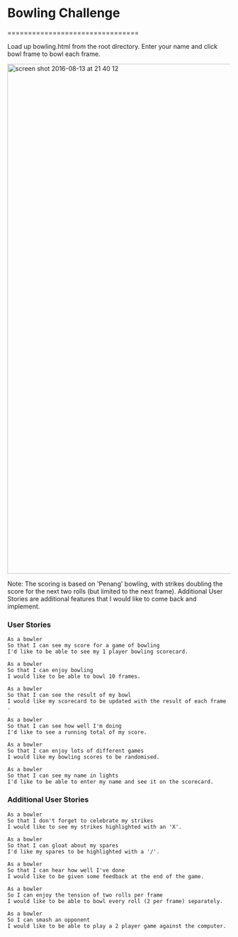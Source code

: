 
# Bowling Challenge
================================

Load up bowling.html from the root directory. Enter your name and click bowl frame to bowl each frame.

<img width="1152" alt="screen shot 2016-08-13 at 21 40 12" src="https://cloud.githubusercontent.com/assets/18581870/17645474/f80f9976-619e-11e6-8c5a-fab31b911a38.png">

Note: The scoring is based on 'Penang' bowling, with strikes doubling the score for the next two rolls (but limited to the next frame). Additional User Stories are additional features that I would like to come back and implement.

### User Stories

```
As a bowler
So that I can see my score for a game of bowling
I'd like to be able to see my 1 player bowling scorecard.

As a bowler
So that I can enjoy bowling
I would like to be able to bowl 10 frames.

As a bowler
So that I can see the result of my bowl
I would like my scorecard to be updated with the result of each frame .

As a bowler
So that I can see how well I'm doing
I'd like to see a running total of my score.

As a bowler
So that I can enjoy lots of different games
I would like my bowling scores to be randomised.

As a bowler
So that I can see my name in lights
I'd like to be able to enter my name and see it on the scorecard.
```


### Additional User Stories

```
As a bowler
So that I don't forget to celebrate my strikes
I would like to see my strikes highlighted with an 'X'.

As a bowler
So that I can gloat about my spares
I'd like my spares to be highlighted with a '/'.

As a bowler
So that I can hear how well I've done
I would like to be given some feedback at the end of the game.

As a bowler
So I can enjoy the tension of two rolls per frame
I would like to be able to bowl every roll (2 per frame) separately.

As a bowler
So I can smash an opponent
I would like to be able to play a 2 player game against the computer.
```
